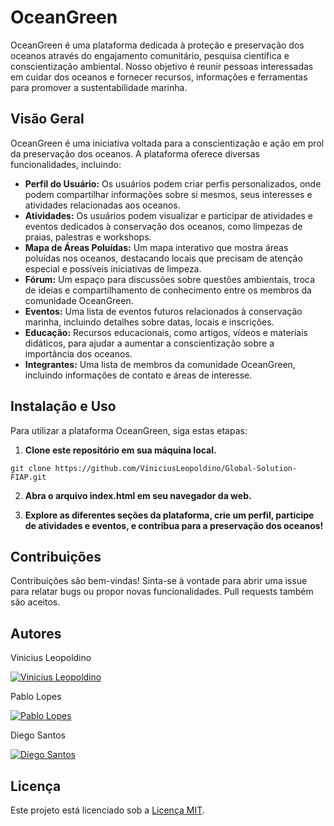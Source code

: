 
# OceanGreen
OceanGreen é uma plataforma dedicada à proteção e preservação dos oceanos através do engajamento comunitário, pesquisa científica e conscientização ambiental. Nosso objetivo é reunir pessoas interessadas em cuidar dos oceanos e fornecer recursos, informações e ferramentas para promover a sustentabilidade marinha.

## Visão Geral
OceanGreen é uma iniciativa voltada para a conscientização e ação em prol da preservação dos oceanos. A plataforma oferece diversas funcionalidades, incluindo:

- **Perfil do Usuário:** Os usuários podem criar perfis personalizados, onde podem compartilhar informações sobre si mesmos, seus interesses e atividades relacionadas aos oceanos.
- **Atividades:** Os usuários podem visualizar e participar de atividades e eventos dedicados à conservação dos oceanos, como limpezas de praias, palestras e workshops.
- **Mapa de Áreas Poluídas:** Um mapa interativo que mostra áreas poluídas nos oceanos, destacando locais que precisam de atenção especial e possíveis iniciativas de limpeza.
- **Fórum:** Um espaço para discussões sobre questões ambientais, troca de ideias e compartilhamento de conhecimento entre os membros da comunidade OceanGreen.
- **Eventos:** Uma lista de eventos futuros relacionados à conservação marinha, incluindo detalhes sobre datas, locais e inscrições.
- **Educação:** Recursos educacionais, como artigos, vídeos e materiais didáticos, para ajudar a aumentar a conscientização sobre a importância dos oceanos.
- **Integrantes:** Uma lista de membros da comunidade OceanGreen, incluindo informações de contato e áreas de interesse.

## Instalação e Uso
Para utilizar a plataforma OceanGreen, siga estas etapas:

1. **Clone este repositório em sua máquina local.**
```
git clone https://github.com/ViniciusLeopoldino/Global-Solution-FIAP.git
```

2. **Abra o arquivo index.html em seu navegador da web.**

3. **Explore as diferentes seções da plataforma, crie um perfil, participe de atividades e eventos, e contribua para a preservação dos oceanos!**

## Contribuições

Contribuições são bem-vindas! Sinta-se à vontade para abrir uma issue para relatar bugs ou propor novas funcionalidades. Pull requests também são aceitos.

## Autores

 Vinicius Leopoldino

[![Vinicius Leopoldino](https://skillicons.dev/icons?i=github&perline=1)](https://github.com/ViniciusLeopoldino)

Pablo Lopes

[![Pablo Lopes](https://skillicons.dev/icons?i=github&perline=1)](https://github.com/Pablo0703)

Diego Santos

[![Diego Santos](https://skillicons.dev/icons?i=github&perline=1)](https://github.com/sashabiceps)

## Licença

Este projeto está licenciado sob a [Licença MIT](LICENSE).
